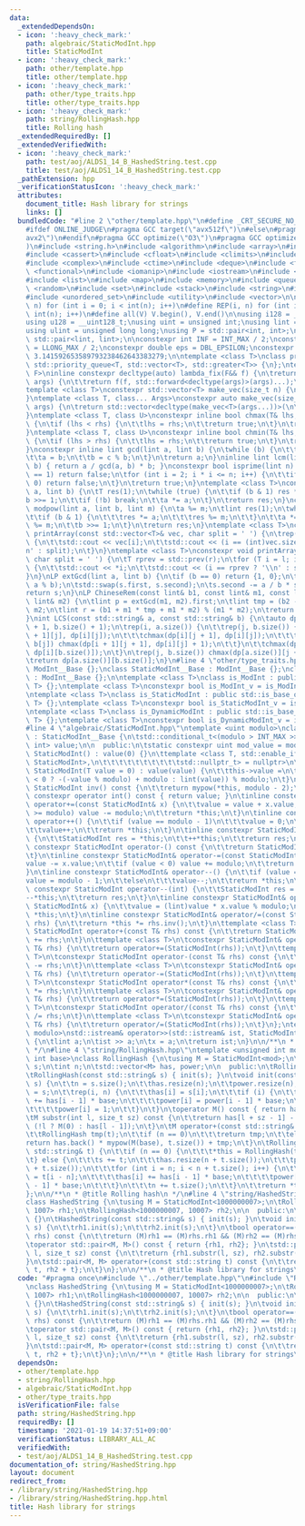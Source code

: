 ```yaml
---
data:
  _extendedDependsOn:
  - icon: ':heavy_check_mark:'
    path: algebraic/StaticModInt.hpp
    title: StaticModInt
  - icon: ':heavy_check_mark:'
    path: other/template.hpp
    title: other/template.hpp
  - icon: ':heavy_check_mark:'
    path: other/type_traits.hpp
    title: other/type_traits.hpp
  - icon: ':heavy_check_mark:'
    path: string/RollingHash.hpp
    title: Rolling hash
  _extendedRequiredBy: []
  _extendedVerifiedWith:
  - icon: ':heavy_check_mark:'
    path: test/aoj/ALDS1_14_B_HashedString.test.cpp
    title: test/aoj/ALDS1_14_B_HashedString.test.cpp
  _pathExtension: hpp
  _verificationStatusIcon: ':heavy_check_mark:'
  attributes:
    document_title: Hash library for strings
    links: []
  bundledCode: "#line 2 \"other/template.hpp\"\n#define _CRT_SECURE_NO_WARNINGS\n\
    #ifdef ONLINE_JUDGE\n#pragma GCC target(\"avx512f\")\n#else\n#pragma GCC target(\"\
    avx2\")\n#endif\n#pragma GCC optimize(\"O3\")\n#pragma GCC optimize(\"unroll-loops\"\
    )\n#include <string.h>\n#include <algorithm>\n#include <array>\n#include <bitset>\n\
    #include <cassert>\n#include <cfloat>\n#include <climits>\n#include <cmath>\n\
    #include <complex>\n#include <ctime>\n#include <deque>\n#include <fstream>\n#include\
    \ <functional>\n#include <iomanip>\n#include <iostream>\n#include <iterator>\n\
    #include <list>\n#include <map>\n#include <memory>\n#include <queue>\n#include\
    \ <random>\n#include <set>\n#include <stack>\n#include <string>\n#include <unordered_map>\n\
    #include <unordered_set>\n#include <utility>\n#include <vector>\n\n#define rep(i,\
    \ n) for (int i = 0; i < int(n); i++)\n#define REP(i, n) for (int i = 1; i <=\
    \ int(n); i++)\n#define all(V) V.begin(), V.end()\n\nusing i128 = __int128_t;\n\
    using u128 = __uint128_t;\nusing uint = unsigned int;\nusing lint = long long;\n\
    using ulint = unsigned long long;\nusing P = std::pair<int, int>;\nusing LP =\
    \ std::pair<lint, lint>;\n\nconstexpr int INF = INT_MAX / 2;\nconstexpr lint LINF\
    \ = LLONG_MAX / 2;\nconstexpr double eps = DBL_EPSILON;\nconstexpr double PI =\
    \ 3.141592653589793238462643383279;\n\ntemplate <class T>\nclass prique : public\
    \ std::priority_queue<T, std::vector<T>, std::greater<T>> {\n};\ntemplate <class\
    \ F>\ninline constexpr decltype(auto) lambda_fix(F&& f) {\n\treturn [f = std::forward<F>(f)](auto&&...\
    \ args) {\n\t\treturn f(f, std::forward<decltype(args)>(args)...);\n\t};\n}\n\
    template <class T>\nconstexpr std::vector<T> make_vec(size_t n) {\n\treturn std::vector<T>(n);\n\
    }\ntemplate <class T, class... Args>\nconstexpr auto make_vec(size_t n, Args&&...\
    \ args) {\n\treturn std::vector<decltype(make_vec<T>(args...))>(\n\t\tn, make_vec<T>(std::forward<Args>(args)...));\n\
    }\ntemplate <class T, class U>\nconstexpr inline bool chmax(T& lhs, const U& rhs)\
    \ {\n\tif (lhs < rhs) {\n\t\tlhs = rhs;\n\t\treturn true;\n\t}\n\treturn false;\n\
    }\ntemplate <class T, class U>\nconstexpr inline bool chmin(T& lhs, const U& rhs)\
    \ {\n\tif (lhs > rhs) {\n\t\tlhs = rhs;\n\t\treturn true;\n\t}\n\treturn false;\n\
    }\nconstexpr inline lint gcd(lint a, lint b) {\n\twhile (b) {\n\t\tlint c = a;\n\
    \t\ta = b;\n\t\tb = c % b;\n\t}\n\treturn a;\n}\ninline lint lcm(lint a, lint\
    \ b) { return a / gcd(a, b) * b; }\nconstexpr bool isprime(lint n) {\n\tif (n\
    \ == 1) return false;\n\tfor (int i = 2; i * i <= n; i++) {\n\t\tif (n % i ==\
    \ 0) return false;\n\t}\n\treturn true;\n}\ntemplate <class T>\nconstexpr T mypow(T\
    \ a, lint b) {\n\tT res(1);\n\twhile (true) {\n\t\tif (b & 1) res *= a;\n\t\t\
    b >>= 1;\n\t\tif (!b) break;\n\t\ta *= a;\n\t}\n\treturn res;\n}\nconstexpr lint\
    \ modpow(lint a, lint b, lint m) {\n\ta %= m;\n\tlint res(1);\n\twhile (b) {\n\
    \t\tif (b & 1) {\n\t\t\tres *= a;\n\t\t\tres %= m;\n\t\t}\n\t\ta *= a;\n\t\ta\
    \ %= m;\n\t\tb >>= 1;\n\t}\n\treturn res;\n}\ntemplate <class T>\nconstexpr void\
    \ printArray(const std::vector<T>& vec, char split = ' ') {\n\trep(i, vec.size())\
    \ {\n\t\tstd::cout << vec[i];\n\t\tstd::cout << (i == (int)vec.size() - 1 ? '\\\
    n' : split);\n\t}\n}\ntemplate <class T>\nconstexpr void printArray(T l, T r,\
    \ char split = ' ') {\n\tT rprev = std::prev(r);\n\tfor (T i = l; i != r; i++)\
    \ {\n\t\tstd::cout << *i;\n\t\tstd::cout << (i == rprev ? '\\n' : split);\n\t\
    }\n}\nLP extGcd(lint a, lint b) {\n\tif (b == 0) return {1, 0};\n\tLP s = extGcd(b,\
    \ a % b);\n\tstd::swap(s.first, s.second);\n\ts.second -= a / b * s.first;\n\t\
    return s;\n}\nLP ChineseRem(const lint& b1, const lint& m1, const lint& b2, const\
    \ lint& m2) {\n\tlint p = extGcd(m1, m2).first;\n\tlint tmp = (b2 - b1) * p %\
    \ m2;\n\tlint r = (b1 + m1 * tmp + m1 * m2) % (m1 * m2);\n\treturn {r, m1 * m2};\n\
    }\nint LCS(const std::string& a, const std::string& b) {\n\tauto dp = make_vec<int>(a.size()\
    \ + 1, b.size() + 1);\n\trep(i, a.size()) {\n\t\trep(j, b.size()) {\n\t\t\tchmax(dp[i\
    \ + 1][j], dp[i][j]);\n\t\t\tchmax(dp[i][j + 1], dp[i][j]);\n\t\t\tif (a[i] ==\
    \ b[j]) chmax(dp[i + 1][j + 1], dp[i][j] + 1);\n\t\t}\n\t\tchmax(dp[i + 1][b.size()],\
    \ dp[i][b.size()]);\n\t}\n\trep(j, b.size()) chmax(dp[a.size()][j + 1], dp[a.size()][j]);\n\
    \treturn dp[a.size()][b.size()];\n}\n#line 4 \"other/type_traits.hpp\"\n\nclass\
    \ ModInt__Base {};\nclass StaticModInt__Base : ModInt__Base {};\nclass DynamicModInt__Base\
    \ : ModInt__Base {};\n\ntemplate <class T>\nclass is_ModInt : public std::is_base_of<ModInt__Base,\
    \ T> {};\ntemplate <class T>\nconstexpr bool is_ModInt_v = is_ModInt<T>::value;\n\
    \ntemplate <class T>\nclass is_StaticModInt : public std::is_base_of<StaticModInt__Base,\
    \ T> {};\ntemplate <class T>\nconstexpr bool is_StaticModInt_v = is_StaticModInt<T>::value;\n\
    \ntemplate <class T>\nclass is_DynamicModInt : public std::is_base_of<DynamicModInt__Base,\
    \ T> {};\ntemplate <class T>\nconstexpr bool is_DynamicModInt_v = is_DynamicModInt<T>::value;\n\
    #line 4 \"algebraic/StaticModInt.hpp\"\ntemplate <uint modulo>\nclass StaticModInt\
    \ : StaticModInt__Base {\n\tstd::conditional_t<(modulo > INT_MAX >> 1), lint,\
    \ int> value;\n\n  public:\n\tstatic constexpr uint mod_value = modulo;\n\tconstexpr\
    \ StaticModInt() : value(0) {}\n\ttemplate <class T, std::enable_if_t<!std::is_convertible_v<T,\
    \ StaticModInt>,\n\t\t\t\t\t\t\t\t\t\tstd::nullptr_t> = nullptr>\n\tconstexpr\
    \ StaticModInt(T value = 0) : value(value) {\n\t\tthis->value =\n\t\t\t(value\
    \ < 0 ? -(-value % modulo) + modulo : lint(value)) % modulo;\n\t}\n\tinline constexpr\
    \ StaticModInt inv() const {\n\t\treturn mypow(*this, modulo - 2);\n\t}\n\tinline\
    \ constexpr operator int() const { return value; }\n\tinline constexpr StaticModInt&\
    \ operator+=(const StaticModInt& x) {\n\t\tvalue = value + x.value;\n\t\tif (value\
    \ >= modulo) value -= modulo;\n\t\treturn *this;\n\t}\n\tinline constexpr StaticModInt&\
    \ operator++() {\n\t\tif (value == modulo - 1)\n\t\t\tvalue = 0;\n\t\telse\n\t\
    \t\tvalue++;\n\t\treturn *this;\n\t}\n\tinline constexpr StaticModInt operator++(int)\
    \ {\n\t\tStaticModInt res = *this;\n\t\t++*this;\n\t\treturn res;\n\t}\n\tinline\
    \ constexpr StaticModInt operator-() const {\n\t\treturn StaticModInt(0) -= *this;\n\
    \t}\n\tinline constexpr StaticModInt& operator-=(const StaticModInt& x) {\n\t\t\
    value -= x.value;\n\t\tif (value < 0) value += modulo;\n\t\treturn *this;\n\t\
    }\n\tinline constexpr StaticModInt& operator--() {\n\t\tif (value == 0)\n\t\t\t\
    value = modulo - 1;\n\t\telse\n\t\t\tvalue--;\n\t\treturn *this;\n\t}\n\tinline\
    \ constexpr StaticModInt operator--(int) {\n\t\tStaticModInt res = *this;\n\t\t\
    --*this;\n\t\treturn res;\n\t}\n\tinline constexpr StaticModInt& operator*=(const\
    \ StaticModInt& x) {\n\t\tvalue = (lint)value * x.value % modulo;\n\t\treturn\
    \ *this;\n\t}\n\tinline constexpr StaticModInt& operator/=(const StaticModInt&\
    \ rhs) {\n\t\treturn *this *= rhs.inv();\n\t}\n\ttemplate <class T>\n\tconstexpr\
    \ StaticModInt operator+(const T& rhs) const {\n\t\treturn StaticModInt(*this)\
    \ += rhs;\n\t}\n\ttemplate <class T>\n\tconstexpr StaticModInt& operator+=(const\
    \ T& rhs) {\n\t\treturn operator+=(StaticModInt(rhs));\n\t}\n\ttemplate <class\
    \ T>\n\tconstexpr StaticModInt operator-(const T& rhs) const {\n\t\treturn StaticModInt(*this)\
    \ -= rhs;\n\t}\n\ttemplate <class T>\n\tconstexpr StaticModInt& operator-=(const\
    \ T& rhs) {\n\t\treturn operator-=(StaticModInt(rhs));\n\t}\n\ttemplate <class\
    \ T>\n\tconstexpr StaticModInt operator*(const T& rhs) const {\n\t\treturn StaticModInt(*this)\
    \ *= rhs;\n\t}\n\ttemplate <class T>\n\tconstexpr StaticModInt& operator*=(const\
    \ T& rhs) {\n\t\treturn operator*=(StaticModInt(rhs));\n\t}\n\ttemplate <class\
    \ T>\n\tconstexpr StaticModInt operator/(const T& rhs) const {\n\t\treturn StaticModInt(*this)\
    \ /= rhs;\n\t}\n\ttemplate <class T>\n\tconstexpr StaticModInt& operator/=(const\
    \ T& rhs) {\n\t\treturn operator/=(StaticModInt(rhs));\n\t}\n};\ntemplate <uint\
    \ modulo>\nstd::istream& operator>>(std::istream& ist, StaticModInt<modulo>& x)\
    \ {\n\tlint a;\n\tist >> a;\n\tx = a;\n\treturn ist;\n}\n\n/**\n * @title StaticModInt\n\
    \ */\n#line 4 \"string/RollingHash.hpp\"\ntemplate <unsigned int mod, unsigned\
    \ int base>\nclass RollingHash {\n\tusing M = StaticModInt<mod>;\n\tstd::string\
    \ s;\n\tint n;\n\tstd::vector<M> has, power;\n\n  public:\n\tRollingHash() {}\n\
    \tRollingHash(const std::string& s) { init(s); }\n\tvoid init(const std::string&\
    \ s) {\n\t\tn = s.size();\n\t\thas.resize(n);\n\t\tpower.resize(n);\n\t\tthis->s\
    \ = s;\n\t\trep(i, n) {\n\t\t\thas[i] = s[i];\n\t\t\tif (i) {\n\t\t\t\thas[i]\
    \ += has[i - 1] * base;\n\t\t\t\tpower[i] = power[i - 1] * base;\n\t\t\t} else\n\
    \t\t\t\tpower[i] = 1;\n\t\t}\n\t}\n\toperator M() const { return has.back(); }\n\
    \tM substr(int l, size_t sz) const {\n\t\treturn has[l + sz - 1] - power[sz] *\
    \ (!l ? M(0) : has[l - 1]);\n\t}\n\tM operator+(const std::string& t) const {\n\
    \t\tRollingHash tmp(t);\n\t\tif (n == 0)\n\t\t\treturn tmp;\n\t\telse\n\t\t\t\
    return has.back() * mypow(M(base), t.size()) + tmp;\n\t}\n\tRollingHash& operator+=(const\
    \ std::string& t) {\n\t\tif (n == 0) {\n\t\t\t*this = RollingHash(t, base);\n\t\
    \t} else {\n\t\t\ts += t;\n\t\t\thas.resize(n + t.size());\n\t\t\tpower.resize(n\
    \ + t.size());\n\t\t\tfor (int i = n; i < n + t.size(); i++) {\n\t\t\t\thas[i]\
    \ = t[i - n];\n\t\t\t\thas[i] += has[i - 1] * base;\n\t\t\t\tpower[i] = power[i\
    \ - 1] * base;\n\t\t\t}\n\t\t\tn += t.size();\n\t\t}\n\t\treturn *this;\n\t}\n\
    };\n\n/**\n * @title Rolling hash\n */\n#line 4 \"string/HashedString.hpp\"\n\
    class HashedString {\n\tusing M = StaticModInt<1000000007>;\n\tRollingHash<1000000007,\
    \ 1007> rh1;\n\tRollingHash<1000000007, 10007> rh2;\n\n  public:\n\tHashedString()\
    \ {}\n\tHashedString(const std::string& s) { init(s); }\n\tvoid init(const std::string&\
    \ s) {\n\t\trh1.init(s);\n\t\trh2.init(s);\n\t}\n\tbool operator==(const HashedString&\
    \ rhs) const {\n\t\treturn (M)rh1 == (M)rhs.rh1 && (M)rh2 == (M)rhs.rh2;\n\t}\n\
    \toperator std::pair<M, M>() const { return {rh1, rh2}; }\n\tstd::pair<M, M> substr(int\
    \ l, size_t sz) const {\n\t\treturn {rh1.substr(l, sz), rh2.substr(l, sz)};\n\t\
    }\n\tstd::pair<M, M> operator+(const std::string t) const {\n\t\treturn {rh1 +\
    \ t, rh2 + t};\n\t}\n};\n\n/**\n * @title Hash library for strings\n */\n"
  code: "#pragma once\n#include \"../other/template.hpp\"\n#include \"RollingHash.hpp\"\
    \nclass HashedString {\n\tusing M = StaticModInt<1000000007>;\n\tRollingHash<1000000007,\
    \ 1007> rh1;\n\tRollingHash<1000000007, 10007> rh2;\n\n  public:\n\tHashedString()\
    \ {}\n\tHashedString(const std::string& s) { init(s); }\n\tvoid init(const std::string&\
    \ s) {\n\t\trh1.init(s);\n\t\trh2.init(s);\n\t}\n\tbool operator==(const HashedString&\
    \ rhs) const {\n\t\treturn (M)rh1 == (M)rhs.rh1 && (M)rh2 == (M)rhs.rh2;\n\t}\n\
    \toperator std::pair<M, M>() const { return {rh1, rh2}; }\n\tstd::pair<M, M> substr(int\
    \ l, size_t sz) const {\n\t\treturn {rh1.substr(l, sz), rh2.substr(l, sz)};\n\t\
    }\n\tstd::pair<M, M> operator+(const std::string t) const {\n\t\treturn {rh1 +\
    \ t, rh2 + t};\n\t}\n};\n\n/**\n * @title Hash library for strings\n */"
  dependsOn:
  - other/template.hpp
  - string/RollingHash.hpp
  - algebraic/StaticModInt.hpp
  - other/type_traits.hpp
  isVerificationFile: false
  path: string/HashedString.hpp
  requiredBy: []
  timestamp: '2021-01-19 14:37:51+09:00'
  verificationStatus: LIBRARY_ALL_AC
  verifiedWith:
  - test/aoj/ALDS1_14_B_HashedString.test.cpp
documentation_of: string/HashedString.hpp
layout: document
redirect_from:
- /library/string/HashedString.hpp
- /library/string/HashedString.hpp.html
title: Hash library for strings
---
```

